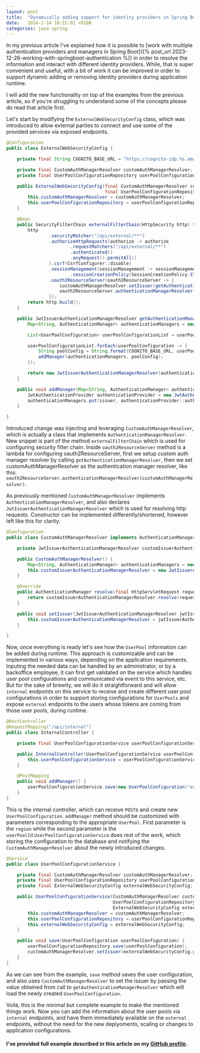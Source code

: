 ```yaml
---
layout: post
title:  "Dynamically adding support for identity providers in Spring Boot applications"
date:   2024-1-14 10:15:01 +0100
categories: java spring
---
```


In my previous article I've explained how it is possible to [work with multiple authentication providers and managers in Spring Boot]({% post_url 2023-12-26-working-with-springboot-authentication %}) in order to resolve the information and interact with different identity providers. While, that is super convenient and useful, with a bit of work it can be improved in order to support dynamic adding or removing identity providers during application runtime.

I will add the new functionality on top of the examples from the previous article, so if you're struggling to understand some of the concepts please do read that article first. 

Let's start by modifying the `ExternalWebSecurityConfig` class, which was introduced to allow external parties to connect and use some of the provided services via exposed endpoints. 

```java
@Configuration
public class ExternalWebSecurityConfig {

    private final String COGNITO_BASE_URL = "https://cognito-idp.%s.amazonaws.com/%s";

    private final CustomAuthManagerResolver customAuthManagerResolver;
    private final UserPoolConfigurationRepository userPoolConfigurationRepository;

    public ExternalWebSecurityConfig(final CustomAuthManagerResolver customAuthManagerResolver,
                                     final UserPoolConfigurationRepository userPoolConfigurationRepository) {
        this.customAuthManagerResolver = customAuthManagerResolver;
        this.userPoolConfigurationRepository = userPoolConfigurationRepository;
    }

    @Bean
    public SecurityFilterChain externalFilterChain(HttpSecurity http) throws Exception {
        http
                .securityMatcher("/api/external/**")
                .authorizeHttpRequests(authorize -> authorize
                        .requestMatchers("/api/external/**")
                        .authenticated()
                        .anyRequest().permitAll()
                ).csrf(CsrfConfigurer::disable)
                .sessionManagement(sessionManagement -> sessionManagement
                        .sessionCreationPolicy(SessionCreationPolicy.STATELESS))
                .oauth2ResourceServer(oauth2ResourceServer -> {
                    customAuthManagerResolver.setIssuer(getAuthenticationManagerResolver());
                    oauth2ResourceServer.authenticationManagerResolver(customAuthManagerResolver);
                });
        return http.build();
    }

    public JwtIssuerAuthenticationManagerResolver getAuthenticationManagerResolver() {
        Map<String, AuthenticationManager> authenticationManagers = new HashMap<>();

        List<UserPoolConfiguration> userPoolConfigurationList = userPoolConfigurationRepository.findAll();

        userPoolConfigurationList.forEach(userPoolConfiguration -> {
            String poolConfig = String.format(COGNITO_BASE_URL, userPoolConfiguration.region(), userPoolConfiguration.userPoolId());
            addManager(authenticationManagers, poolConfig);
        });

        return new JwtIssuerAuthenticationManagerResolver(authenticationManagers::get);
    }

    public void addManager(Map<String, AuthenticationManager> authenticationManagers, String issuer) {
        JwtAuthenticationProvider authenticationProvider = new JwtAuthenticationProvider(JwtDecoders.fromOidcIssuerLocation(issuer));
        authenticationManagers.put(issuer, authenticationProvider::authenticate);
    }

}


```


Introduced change was injecting and leveraging `CustomAuthManagerResolver`, which is actually a class that implements `AuthenticationManagerResolver`. New snippet is part of the method `externalFilterChain` which is used for configuring security filter chain. Inside `oauth2ResourceServer` method is a lambda for configuring oauth2ResourceServer, first we setup custom auth manager resolver by calling `getAuthenticationManagerResolver`, then we set customAuthManagerResolver as the authentication manager resolver, like this: `oauth2ResourceServer.authenticationManagerResolver(customAuthManagerResolver)`.

As previously mentioned `CustomAuthManagerResolver` implements `AuthenticationManagerResolver`, and also declares `JwtIssuerAuthenticationManagerResolver` which is used for resolving http requests. Constructor can be implemented differently/shortened, however left like this for clarity.

```java
@Configuration
public class CustomAuthManagerResolver implements AuthenticationManagerResolver<HttpServletRequest> {

    private JwtIssuerAuthenticationManagerResolver customIssuerAuthenticationManagerResolver;

    public CustomAuthManagerResolver() {
        Map<String, AuthenticationManager> authenticationManagers = new HashMap<>();
        this.customIssuerAuthenticationManagerResolver = new JwtIssuerAuthenticationManagerResolver(authenticationManagers::get);
    }

    @Override
    public AuthenticationManager resolve(final HttpServletRequest request) {
        return customIssuerAuthenticationManagerResolver.resolve(request);
    }

    public void setIssuer(JwtIssuerAuthenticationManagerResolver jwtIssuerAuthenticationManagerResolver) {
        this.customIssuerAuthenticationManagerResolver = jwtIssuerAuthenticationManagerResolver;
    }

}
```

Now, once everything is ready let's see how the `UserPool` information can be added during runtime. This approach is customizable and can be implemented in various ways, depending on the application requirements. Inputing the needed data can be handled by an administrator, or by a backoffice employee, it can first get validated on the service which handles user pool configurations and communicated via event to this service, etc. But for the sake of brewity, we will do it straightforward and will allow `internal` endpoints on this service to receive and create different user pool configurations in order to support storing configurations for `UserPools` and expose `external` endpoints to the users whose tokens are coming from those user pools, during runtime. 

```java
@RestController
@RequestMapping("/api/internal")
public class InternalController {

    private final UserPoolConfigurationService userPoolConfigurationService;

    public InternalController(UserPoolConfigurationService userPoolConfigurationService) {
        this.userPoolConfigurationService = userPoolConfigurationService;
    }

    @PostMapping
    public void addManager() {
        userPoolConfigurationService.save(new UserPoolConfiguration("eu-west-1", "eu-west-1_identifier_no_2"));
    }
}

```

This is the internal controller, which can receive `POST`s and create new `UserPoolConfiguration`. `addManager` method should be customized with parameters corresponding to the appropriate `UserPool`. First parameter is the `region` while the second parameter is the `userPoolId`.`UserPoolConfigurationService` does rest of the work, which storing the configuration to the database and notifying the `CustomAuthManagerResolver` about the newly introduced changes.

```java
@Service
public class UserPoolConfigurationService {

    private final CustomAuthManagerResolver customAuthManagerResolver;
    private final UserPoolConfigurationRepository userPoolConfigurationRepository;
    private final ExternalWebSecurityConfig externalWebSecurityConfig;

    public UserPoolConfigurationService(CustomAuthManagerResolver customAuthManagerResolver,
                                        UserPoolConfigurationRepository userPoolConfigurationRepository,
                                        ExternalWebSecurityConfig externalWebSecurityConfig) {
        this.customAuthManagerResolver = customAuthManagerResolver;
        this.userPoolConfigurationRepository = userPoolConfigurationRepository;
        this.externalWebSecurityConfig = externalWebSecurityConfig;
    }

    public void save(UserPoolConfiguration userPoolConfiguration) {
        userPoolConfigurationRepository.save(userPoolConfiguration);
        customAuthManagerResolver.setIssuer(externalWebSecurityConfig.getAuthenticationManagerResolver());
    }
}
```

As we can see from the example, `save` method saves the user configuration, and also uses `CustomAuthManagerResolver` to set the issuer by passing the value obtained from call to `getAuthenticationManagerResolver` which will load the newly created `UserPoolConfiguration`.

Voilà, this is the minimal but complete example to make the mentioned things work. Now you can add the information about the user pools via `internal` endpoints, and have them immediately available on the `external` endpoints, without the need for the new deplyoments, scaling or changes to application configurations.

#### I've provided full example described in this article on my [GitHub profile](https://github.com/skaplar/SpringSecurityPart2).